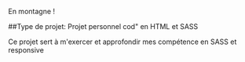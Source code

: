 En montagne ! 

##Type de projet:
Projet personnel cod" en HTML et SASS 

Ce projet sert à m'exercer et approfondir mes compétence en SASS et responsive
 
